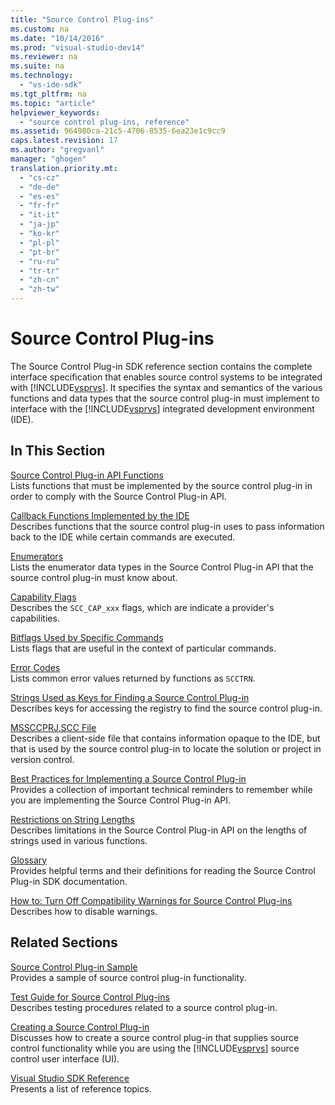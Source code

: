 ```yaml
---
title: "Source Control Plug-ins"
ms.custom: na
ms.date: "10/14/2016"
ms.prod: "visual-studio-dev14"
ms.reviewer: na
ms.suite: na
ms.technology: 
  - "vs-ide-sdk"
ms.tgt_pltfrm: na
ms.topic: "article"
helpviewer_keywords: 
  - "source control plug-ins, reference"
ms.assetid: 964980ca-21c5-4706-8535-6ea23e1c9cc9
caps.latest.revision: 17
ms.author: "gregvanl"
manager: "ghogen"
translation.priority.mt: 
  - "cs-cz"
  - "de-de"
  - "es-es"
  - "fr-fr"
  - "it-it"
  - "ja-jp"
  - "ko-kr"
  - "pl-pl"
  - "pt-br"
  - "ru-ru"
  - "tr-tr"
  - "zh-cn"
  - "zh-tw"
---
```

# Source Control Plug-ins
The Source Control Plug-in SDK reference section contains the complete interface specification that enables source control systems to be integrated with [!INCLUDE[vsprvs](../codequality/includes/vsprvs_md.md)]. It specifies the syntax and semantics of the various functions and data types that the source control plug-in must implement to interface with the [!INCLUDE[vsprvs](../codequality/includes/vsprvs_md.md)] integrated development environment (IDE).  
  
## In This Section  
 [Source Control Plug-in API Functions](../extensibility/source-control-plug-in-api-functions.md)  
 Lists functions that must be implemented by the source control plug-in in order to comply with the Source Control Plug-in API.  
  
 [Callback Functions Implemented by the IDE](../extensibility/callback-functions-implemented-by-the-ide.md)  
 Describes functions that the source control plug-in uses to pass information back to the IDE while certain commands are executed.  
  
 [Enumerators](../extensibility/enumerators.md)  
 Lists the enumerator data types in the Source Control Plug-in API that the source control plug-in must know about.  
  
 [Capability Flags](../extensibility/capability-flags.md)  
 Describes the `SCC_CAP_xxx` flags, which are indicate a provider's capabilities.  
  
 [Bitflags Used by Specific Commands](../extensibility/bitflags-used-by-specific-commands.md)  
 Lists flags that are useful in the context of particular commands.  
  
 [Error Codes](../extensibility/error-codes.md)  
 Lists common error values returned by functions as `SCCTRN`.  
  
 [Strings Used as Keys for Finding a Source Control Plug-in](../extensibility/strings-used-as-keys-for-finding-a-source-control-plug-in.md)  
 Describes keys for accessing the registry to find the source control plug-in.  
  
 [MSSCCPRJ.SCC File](../extensibility/mssccprj.scc-file.md)  
 Describes a client-side file that contains information opaque to the IDE, but that is used by the source control plug-in to locate the solution or project in version control.  
  
 [Best Practices for Implementing a Source Control Plug-in](../extensibility/best-practices-for-implementing-a-source-control-plug-in.md)  
 Provides a collection of important technical reminders to remember while you are implementing the Source Control Plug-in API.  
  
 [Restrictions on String Lengths](../extensibility/restrictions-on-string-lengths.md)  
 Describes limitations in the Source Control Plug-in API on the lengths of strings used in various functions.  
  
 [Glossary](../extensibility/source-control-plug-in-glossary.md)  
 Provides helpful terms and their definitions for reading the Source Control Plug-in SDK documentation.  
  
 [How to: Turn Off Compatibility Warnings for Source Control Plug-ins](../extensibility/how-to--turn-off-compatibility-warnings-for-source-control-plug-ins.md)  
 Describes how to disable warnings.  
  
## Related Sections  
 [Source Control Plug-in Sample](assetId:///61de7d2b-71db-451e-8e3e-d41b11c7a4ca)  
 Provides a sample of source control plug-in functionality.  
  
 [Test Guide for Source Control Plug-ins](../extensibility/test-guide-for-source-control-plug-ins.md)  
 Describes testing procedures related to a source control plug-in.  
  
 [Creating a Source Control Plug-in](../extensibility/creating-a-source-control-plug-in.md)  
 Discusses how to create a source control plug-in that supplies source control functionality while you are using the [!INCLUDE[vsprvs](../codequality/includes/vsprvs_md.md)] source control user interface (UI).  
  
 [Visual Studio SDK Reference](../extensibility/visual-studio-sdk-reference.md)  
 Presents a list of reference topics.